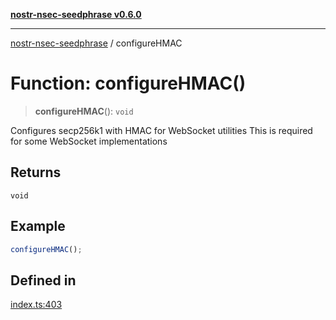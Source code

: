 [**nostr-nsec-seedphrase v0.6.0**](../README.md)

***

[nostr-nsec-seedphrase](../globals.md) / configureHMAC

# Function: configureHMAC()

> **configureHMAC**(): `void`

Configures secp256k1 with HMAC for WebSocket utilities
This is required for some WebSocket implementations

## Returns

`void`

## Example

```ts
configureHMAC();
```

## Defined in

[index.ts:403](https://github.com/HumanjavaEnterprises/nostr-nsec-seedphrase/blob/885e04e5180059d4aa901af59d633038a53240cb/src/index.ts#L403)
